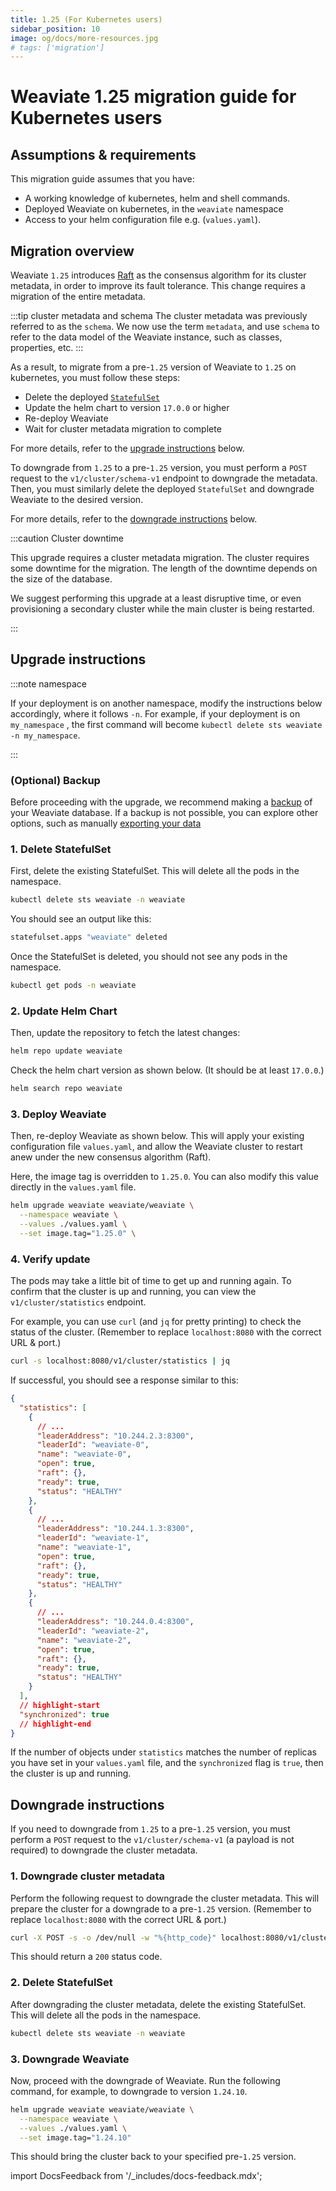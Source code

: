 ```yaml
---
title: 1.25 (For Kubernetes users)
sidebar_position: 10
image: og/docs/more-resources.jpg
# tags: ['migration']
---
```


# Weaviate 1.25 migration guide for Kubernetes users

## Assumptions & requirements

This migration guide assumes that you have:

- A working knowledge of kubernetes, helm and shell commands.
- Deployed Weaviate on kubernetes, in the `weaviate` namespace
- Access to your helm configuration file e.g. (`values.yaml`).

## Migration overview

Weaviate `1.25` introduces [Raft](https://raft.github.io/) as the consensus algorithm for its cluster metadata, in order to improve its fault tolerance. This change requires a migration of the entire metadata.

:::tip cluster metadata and schema
The cluster metadata was previously referred to as the `schema`. We now use the term `metadata`, and use `schema` to refer to the data model of the Weaviate instance, such as classes, properties, etc.
:::

As a result, to migrate from a pre-`1.25` version of Weaviate to `1.25` on kubernetes, you must follow these steps:

- Delete the deployed [`StatefulSet`](https://kubernetes.io/docs/concepts/workloads/controllers/statefulset/)
- Update the helm chart to version `17.0.0` or higher
- Re-deploy Weaviate
- Wait for cluster metadata migration to complete

For more details, refer to the [upgrade instructions](#upgrade-instructions) below.

To downgrade from `1.25` to a pre-`1.25` version, you must perform a `POST` request to the `v1/cluster/schema-v1` endpoint to downgrade the metadata. Then, you must similarly delete the deployed `StatefulSet` and downgrade Weaviate to the desired version.

For more details, refer to the [downgrade instructions](#downgrade-instructions) below.

:::caution Cluster downtime

This upgrade requires a cluster metadata migration. The cluster requires some downtime for the migration. The length of the downtime depends on the size of the database.
<br/>

We suggest performing this upgrade at a least disruptive time, or even provisioning a secondary cluster while the main cluster is being restarted.

:::

## Upgrade instructions

:::note namespace

If your deployment is on another namespace, modify the instructions below accordingly, where it follows `-n`. For example, if your deployment is on `my_namespace` , the first command will become `kubectl delete sts weaviate -n my_namespace`.

:::

### (Optional) Backup

Before proceeding with the upgrade, we recommend making a [backup](/docs/weaviate/configuration/backups.md) of your Weaviate database. If a backup is not possible, you can explore other options, such as manually [exporting your data](/docs/weaviate/manage-data/migrate.mdx)

### 1. Delete StatefulSet

First, delete the existing StatefulSet. This will delete all the pods in the namespace.

```bash
kubectl delete sts weaviate -n weaviate
```

You should see an output like this:

```bash
statefulset.apps "weaviate" deleted
```

Once the StatefulSet is deleted, you should not see any pods in the namespace.

```bash
kubectl get pods -n weaviate
```

### 2. Update Helm Chart

Then, update the repository to fetch the latest changes:

```bash
helm repo update weaviate
```

Check the helm chart version as shown below. (It should be at least `17.0.0`.)

```bash
helm search repo weaviate
```

### 3. Deploy Weaviate

Then, re-deploy Weaviate as shown below. This will apply your existing configuration file `values.yaml`, and allow the Weaviate cluster to restart anew under the new consensus algorithm (Raft).

Here, the image tag is overridden to `1.25.0`. You can also modify this value directly in the `values.yaml` file.

```bash
helm upgrade weaviate weaviate/weaviate \
  --namespace weaviate \
  --values ./values.yaml \
  --set image.tag="1.25.0" \
```

### 4. Verify update

The pods may take a little bit of time to get up and running again. To confirm that the cluster is up and running, you can view the `v1/cluster/statistics` endpoint.

For example, you can use `curl` (and `jq` for pretty printing) to check the status of the cluster. (Remember to replace `localhost:8080` with the correct URL & port.)

```bash
curl -s localhost:8080/v1/cluster/statistics | jq
```

If successful, you should see a response similar to this:

```json
{
  "statistics": [
    {
      // ...
      "leaderAddress": "10.244.2.3:8300",
      "leaderId": "weaviate-0",
      "name": "weaviate-0",
      "open": true,
      "raft": {},
      "ready": true,
      "status": "HEALTHY"
    },
    {
      // ...
      "leaderAddress": "10.244.1.3:8300",
      "leaderId": "weaviate-1",
      "name": "weaviate-1",
      "open": true,
      "raft": {},
      "ready": true,
      "status": "HEALTHY"
    },
    {
      // ...
      "leaderAddress": "10.244.0.4:8300",
      "leaderId": "weaviate-2",
      "name": "weaviate-2",
      "open": true,
      "raft": {},
      "ready": true,
      "status": "HEALTHY"
    }
  ],
  // highlight-start
  "synchronized": true
  // highlight-end
}
```

If the number of objects under `statistics` matches the number of replicas you have set in your `values.yaml` file, and the `synchronized` flag is `true`, then the cluster is up and running.

## Downgrade instructions

If you need to downgrade from `1.25` to a pre-`1.25` version, you must perform a `POST` request to the `v1/cluster/schema-v1` (a payload is not required) to downgrade the cluster metadata.

### 1. Downgrade cluster metadata

Perform the following request to downgrade the cluster metadata. This will prepare the cluster for a downgrade to a pre-`1.25` version. (Remember to replace `localhost:8080` with the correct URL & port.)

```bash
curl -X POST -s -o /dev/null -w "%{http_code}" localhost:8080/v1/cluster/schema-v1
```

This should return a `200` status code.

### 2. Delete StatefulSet

After downgrading the cluster metadata, delete the existing StatefulSet. This will delete all the pods in the namespace.

```bash
kubectl delete sts weaviate -n weaviate
```

### 3. Downgrade Weaviate

Now, proceed with the downgrade of Weaviate. Run the following command, for example, to downgrade to version `1.24.10`.

```bash
helm upgrade weaviate weaviate/weaviate \
  --namespace weaviate \
  --values ./values.yaml \
  --set image.tag="1.24.10"
```

This should bring the cluster back to your specified pre-`1.25` version.

import DocsFeedback from '/_includes/docs-feedback.mdx';

<DocsFeedback/>
